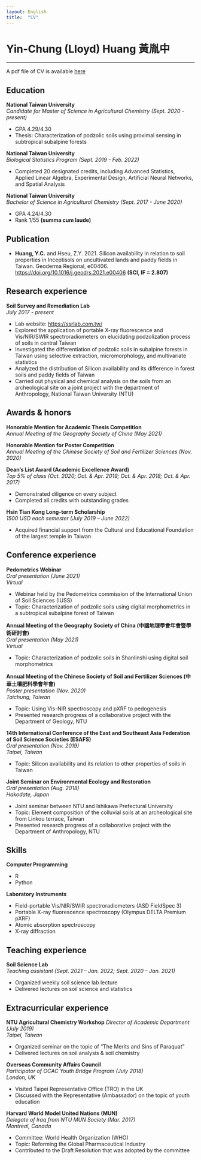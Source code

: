 ```yaml
---
layout: English
title:  "CV"
---  
```

# Yin-Chung (Lloyd) Huang 黃胤中  
***  
A pdf file of CV is available <a href="https://lloydychuang.github.io/assets/site_CV.pdf" target="_blank">here</a>  
## Education  
**National Taiwan University**  
*Candidate for Master of Science in Agricultural Chemistry (Sept. 2020 - present)*  
- GPA 4.29/4.30
- Thesis: Characterization of podzolic soils using proximal sensing in subtropical subalpine forests   

**National Taiwan University**   
*Biological Statistics Program (Sept. 2019 - Feb. 2022)*  
-	Completed 20 designated credits, including Advanced Statistics, Applied Linear Algebra, Experimental Design, Artificial Neural Networks, and Spatial Analysis  

**National Taiwan University**  
*Bachelor of Science in Agricultural Chemistry (Sept. 2017 - June 2020)*  
-	GPA 4.24/4.30
-	Rank 1/55 **(summa cum laude)**  
  
## Publication  
- **Huang, Y.C.** and Hseu, Z.Y. 2021. Silicon availability in relation to soil properties in Inceptisols on uncultivated lands and paddy fields in Taiwan. Geoderma Regional, e00406. <a href="https://doi.org/10.1016/j.geodrs.2021.e00406" target="_blank">https://doi.org/10.1016/j.geodrs.2021.e00406</a> **(SCI, IF = 2.807)**  
  
## Research experience  
**Soil Survey and Remediation Lab**  
*July 2017 - present*  
- Lab website: <a href="https://ssrlab.com.tw/" target="_blank">https://ssrlab.com.tw/</a>
- Explored the application of portable X-ray fluorescence and Vis/NIR/SWIR spectroradiometers on elucidating podzolization process of soils in central Taiwan
-	Investigated the differentiation of podzolic soils in subalpine forests in Taiwan using selective extraction, micromorphology, and multivariate statistics
-	Analyzed the distribution of Silicon availability and its difference in forest soils and paddy fields of Taiwan
-	Carried out physical and chemical analysis on the soils from an archeological site on a joint project with the department of Anthropology, National Taiwan University (NTU)  
  
## Awards & honors  
**Honorable Mention for Academic Thesis Competition**  
*Annual Meeting of the Geography Society of China (May 2021)*  
  
**Honorable Mention for Poster Competition**  
*Annual Meeting of the Chinese Society of Soil and Fertilizer Sciences (Nov. 2020)*  
  
**Dean’s List Award (Academic Excellence Award)**  
*Top 5% of class (Oct. 2020; Oct. & Apr. 2019; Oct. & Apr. 2018; Oct. & Apr. 2017)*  
-	Demonstrated diligence on every subject
-	Completed all credits with outstanding grades  
  
**Hsin Tian Kong Long-term Scholarship**  
*1500 USD each semester (July 2019 – June 2022)*  
-	Acquired financial support from the Cultural and Educational Foundation of the largest temple in Taiwan  
   
## Conference experience  
**Pedometrics Webinar**  
*Oral presentation (June 2021)*  
*Virtual*  
- Webinar held by the Pedometrics commission of the International Union of Soil Sciences (IUSS)  
-	Topic: Characterization of podzolic soils using digital morphometrics in a subtropical subalpine forest of Taiwan  
  
**Annual Meeting of the Geography Society of China (中國地理學會年會暨學術研討會)**  
*Oral presentation (May 2021)*  
*Virtual*  
-	Topic: Characterization of podzolic soils in Shanlinshi using digital soil morphometrics  
  
**Annual Meeting of the Chinese Society of Soil and Fertilizer Sciences (中華土壤肥料學會年會)**  
*Poster presentation (Nov. 2020)*  
*Taichung, Taiwan*  
-	Topic: Using Vis-NIR spectroscopy and pXRF to pedogenesis
-	Presented research progress of a collaborative project with the Department of Geology, NTU  
  
**14th International Conference of the East and Southeast Asia Federation of Soil Science Societies (ESAFS)**  
*Oral presentation (Nov. 2019)*  
*Taipei, Taiwan*  
-	Topic: Silicon availability and its relation to other properties of soils in Taiwan  
  
**Joint Seminar on Environmental Ecology and Restoration**  
*Oral presentation (Aug. 2018)*  
*Hakodate, Japan*  
-	Joint seminar between NTU and Ishikawa Prefectural University
-	Topic: Element composition of the colluvial soils at an archeological site from Linkou terrace, Taiwan
-	Presented research progress of a collaborative project with the Department of Anthropology, NTU  
  
## Skills  
**Computer Programming**  
-	R
-	Python
  
**Laboratory Instruments**  
-	Field-portable Vis/NIR/SWIR spectroradiometers (ASD FieldSpec 3)
-	Portable X-ray fluorescence spectroscopy (Olympus DELTA Premium pXRF)
-	Atomic absorption spectroscopy
-	X-ray diffraction  
  
## Teaching experience  
**Soil Science Lab**  
*Teaching assistant (Sept. 2021 – Jan. 2022; Sept. 2020 – Jan. 2021)*
-	Organized weekly soil science lab lecture
-	Delivered lectures on soil science and statistics  
  
## Extracurricular experience  
**NTU Agricultural Chemistry Workshop** 
*Director of Academic Department (July 2019)*  
*Taipei, Taiwan*  
-	Organized seminar on the topic of “The Merits and Sins of Paraquat”
-	Delivered lectures on soil analysis & soil chemistry  
  
**Overseas Community Affairs Council**  
*Participator of OCAC Youth Bridge Program (July 2018)*  
*London, UK*  
-	Visited Taipei Representative Office (TRO) in the UK
-	Discussed with the Representative (Ambassador) on the topic of youth education  
  
**Harvard World Model United Nations (MUN)**  
*Delegate of Iraq from NTU MUN Society (Mar. 2017)*  
*Montreal, Canada*  
-	Committee: World Health Organization (WHO)
-	Topic: Reforming the Global Pharmaceutical Industry
-	Contributed to the Draft Resolution that was adopted by the committee


